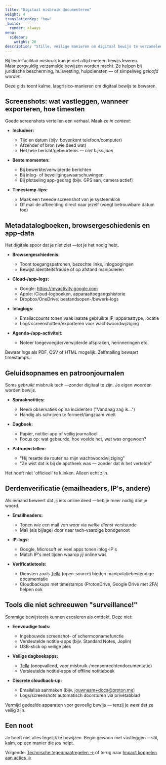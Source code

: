 ```yaml
---
title: "Digitaal misbruik documenteren"
weight: 4
translationKey: "how"
_build:
  render: always
menu:
  sidebar:
    weight: 20
description: "Stille, veilige manieren om digitaal bewijs te verzamelen op jouw voorwaarden."
---
```


Bij tech-facilitair misbruik kun je niet altijd meteen bewijs leveren.  
Maar zorgvuldig verzamelde bewijzen worden macht. Ze helpen bij juridische bescherming, huisvesting, hulpdiensten — of simpelweg *geloofd worden*.

Deze gids toont kalme, laagrisico-manieren om digitaal bewijs te bewaren.

## Screenshots: wat vastleggen, wanneer exporteren, hoe timesten

Goede screenshots vertellen een verhaal. Maak ze *in context*:

- **Includeer:**
  - Tijd en datum (bijv. bovenkant telefoon/computer)
  - Afzender of bron (wie deed wat)
  - Het hele bericht/gebeurtenis — *niet bijsnijden*

- **Beste momenten:**
  - Bij bewerkte/verwijderde berichten
  - Bij inlog- of beveiligingswaarschuwingen
  - Bij plotseling app-gedrag (bijv. GPS aan, camera actief)

- **Timestamp-tips:**
  - Maak een tweede screenshot van je systeemklok
  - Of mail de afbeelding direct naar jezelf (voegt betrouwbare datum toe)

## Metadatalogboeken, browsergeschiedenis en app-data

Het digitale spoor dat je niet ziet —tot je het nodig hebt.

- **Browsergeschiedenis:**
  - Toont toegangspatronen, bezochte links, inlogpogingen
  - Bewijst identiteitsfraude of op afstand manipuleren

- **Cloud-/app-logs:**
  - Google: https://myactivity.google.com  
  - Apple: iCloud-logboeken, apparaattoegangshistorie  
  - Dropbox/OneDrive: bestandsopen-/bewerk-logs

- **Inloglogs:**
  - Emailaccounts tonen vaak laatste gebruikte IP, apparaattype, locatie
  - Logs screenshotten/exporteren *voor* wachtwoordwijziging

- **Agenda-/app-activiteit:**
  - Noteer toegevoegde/verwijderde afspraken, herinneringen etc.

Bewaar logs als PDF, CSV of HTML mogelijk. Zelfmailing bewaart timestamps.

## Geluidsopnames en patroonjournalen

Soms *gebruikt* misbruik tech —zonder digitaal te zijn. Je eigen woorden worden bewijs.

- **Spraaknotities:**
  - Neem observaties op na incidenten ("Vandaag zag ik…")
  - Handig als schrijven te formeel/langzaam voelt

- **Dagboek:**
  - Papier, notitie-app of veilig journaltool  
  - Focus op: wat gebeurde, hoe voelde het, wat was ongewoon?

- **Patronen tellen:**
  - "Hij resette de router na mijn wachtwoordwijziging"  
  - "Ze wist dat ik bij de apotheek was — zonder dat ik het vertelde"

Het hoeft niet 'officieel' te klinken. Alleen echt zijn.

## Derdenverificatie (emailheaders, IP's, andere)

Als iemand beweert dat jíj iets online deed —heb je meer nodig dan je woord.

- **Emailheaders:**
  - Tonen *wie* een mail *van waar* via *welke dienst* verstuurde
  - Mail (als bijlage) door naar tech-vaardige bondgenoot

- **IP-logs:**
  - Google, Microsoft en veel apps tonen inlog-IP's
  - Match IP's met tijden waarop *jij* online was

- **Verificatietools:**
  - Diensten zoals [Tella](https://tella-app.org/) (open-source) bieden manipulatiebestendige documentatie
  - Cloudbackups met timestamps (ProtonDrive, Google Drive met 2FA) helpen ook

## Tools die niet schreeuwen "surveillance!"

Sommige bewijstools kunnen escaleren als ontdekt. Deze niet:

- **Eenvoudige tools:**
  - Ingebouwde screenshot- of schermopnamefunctie
  - Versleutelde notitie-apps (bijv. Standard Notes, Joplin)
  - USB-stick op veilige plek

- **Veilige dagboekapps:**
  - [Tella](https://tella-app.org/) (onopvallend, voor misbruik-/mensenrechtendocumentatie)
  - Versleutelde notitie-apps of offline notitieboek

- **Discrete cloudback-up:**
  - Emailalias aanmaken (bijv. jouwnaam+docs@proton.me)
  - Logs/screenshots automatisch doorsturen via privétabblad

Vermijd gedeelde apparaten voor gevoelig bewijs — tenzij je *weet* dat ze veilig zijn.

## Een noot

Je hoeft niet alles tegelijk te bewijzen. Begin gewoon met vastleggen —stil, kalm, op een manier die *jou* helpt.  

Volgende: [Technische tegenmaatregelen →](/docs/take-back-power/counter) of terug naar [Impact koppelen aan acties →](/docs/take-back-power/mapping)

